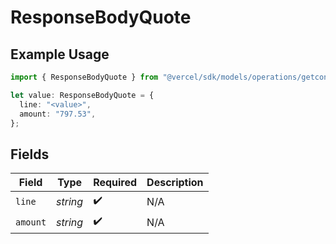 # ResponseBodyQuote

## Example Usage

```typescript
import { ResponseBodyQuote } from "@vercel/sdk/models/operations/getconfigurations.js";

let value: ResponseBodyQuote = {
  line: "<value>",
  amount: "797.53",
};
```

## Fields

| Field              | Type               | Required           | Description        |
| ------------------ | ------------------ | ------------------ | ------------------ |
| `line`             | *string*           | :heavy_check_mark: | N/A                |
| `amount`           | *string*           | :heavy_check_mark: | N/A                |